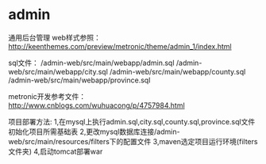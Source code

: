 # admin
通用后台管理
web样式参照：
http://keenthemes.com/preview/metronic/theme/admin_1/index.html

sql文件：
/admin-web/src/main/webapp/admin.sql
/admin-web/src/main/webapp/city.sql
/admin-web/src/main/webapp/county.sql
/admin-web/src/main/webapp/province.sql


metronic开发参考文件：
http://www.cnblogs.com/wuhuacong/p/4757984.html

项目部署方法:
1,在mysql上执行admin.sql,city.sql,county.sql,province.sql文件初始化项目所需基础表
2,更改mysql数据库连接/admin-web/src/main/resources/filters下的配置文件
3,maven选定项目运行环境(filters文件夹)
4,启动tomcat部署war